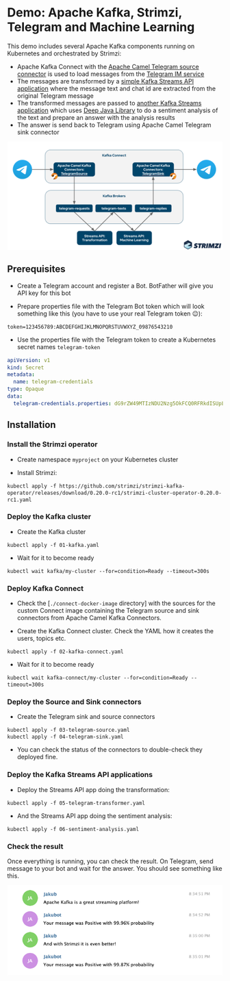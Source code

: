 # Demo: Apache Kafka, Strimzi, Telegram and Machine Learning

This demo includes several Apache Kafka components running on Kubernetes and orchestrated by Strimzi:
* Apache Kafka Connect with the [Apache Camel Telegram source connector](https://camel.apache.org/camel-kafka-connector/latest/) is used to load messages from the [Telegram IM service](https://telegram.org/)
* The messages are transformed by a [simple Kafka Streams API application](./telegram-transformer/) where the message text and chat id are extracted from the original Telegram message
* The transformed messages are passed to [another Kafka Streams application](./sentiment-analysis/) which uses [Deep Java Library](https://djl.ai/) to do a sentiment analysis of the text and prepare an answer with the analysis results
* The answer is send back to Telegram using Apache Camel Telegram sink connector

![Diagram](./assets/diagram.png)

## Prerequisites

* Create a Telegram account and register a Bot. BotFather will give you API key for this bot

* Prepare properties file with the Telegram Bot token which will look something like this (you have to use your real Telegram token 😉):
```properties
token=123456789:ABCDEFGHIJKLMNOPQRSTUVWXYZ_09876543210
```

* Use the properties file with the Telegram token to create a Kubernetes secret names `telegram-token`
```yaml
apiVersion: v1
kind: Secret
metadata:
  name: telegram-credentials
type: Opaque
data:
  telegram-credentials.properties: dG9rZW49MTIzNDU2Nzg5OkFCQ0RFRkdISUpLTE1OT1BRUlNUVVZXWFlaXzA5ODc2NTQzMjEw
```

## Installation

### Install the Strimzi operator

* Create namespace `myproject` on your Kubernetes cluster

* Install Strimzi:
```
kubectl apply -f https://github.com/strimzi/strimzi-kafka-operator/releases/download/0.20.0-rc1/strimzi-cluster-operator-0.20.0-rc1.yaml
```

### Deploy the Kafka cluster

* Create the Kafka cluster
```
kubectl apply -f 01-kafka.yaml
```

* Wait for it to become ready
```
kubectl wait kafka/my-cluster --for=condition=Ready --timeout=300s
```

### Deploy Kafka Connect

* Check the [`./connect-docker-image` directory] with the sources for the custom Connect image containing the Telegram source and sink connectors from Apache Camel Kafka Connectors.

* Create the Kafka Connect cluster. Check the YAML how it creates the users, topics etc.
```
kubectl apply -f 02-kafka-connect.yaml
```

* Wait for it to become ready
```
kubectl wait kafka-connect/my-cluster --for=condition=Ready --timeout=300s
```

### Deploy the Source and Sink connectors

* Create the Telegram sink and source connectors
```
kubectl apply -f 03-telegram-source.yaml
kubectl apply -f 04-telegram-sink.yaml
```

* You can check the status of the connectors to double-check they deployed fine.

### Deploy the Kafka Streams API applications

* Deploy the Streams API app doing the transformation:
```
kubectl apply -f 05-telegram-transformer.yaml
```

* And the Streams API app doing the sentiment analysis:
```
kubectl apply -f 06-sentiment-analysis.yaml
```

### Check the result

Once everything is running, you can check the result. On Telegram, send message to your bot and wait for the answer. You should see something like this.

![Example](./assets/example.png)